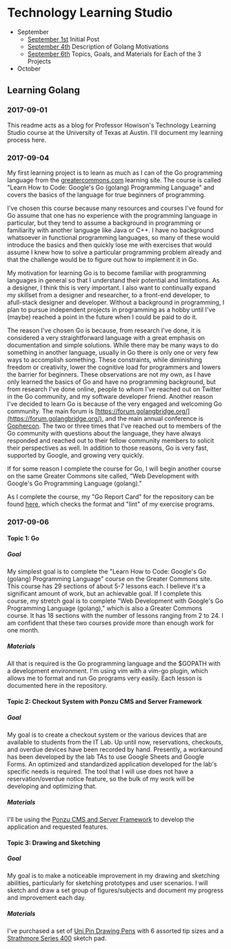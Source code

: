 # Technology Learning Studio

* September
	* [September 1st](#2017-09-01) Initial Post
	* [September 4th](#2017-09-04) Description of Golang Motivations
	* [September 6th](#2017-09-06) Topics, Goals, and Materials for Each of the 3 Projects
* October

## Learning Golang

### 2017-09-01

This readme acts as a blog for Professor Howison's Technology Learning Studio course at the University of Texas at Austin. I'll document my learning process here.

### 2017-09-04

My first learning project is to learn as much as I can of the Go programming language from the [greatercommons.com](greatercommons.com) learning site. The course is called "Learn How to Code: Google's Go (golang) Programming Language" and covers the basics of the language for true beginners of programming.

I've chosen this course because many resources and courses I've found for Go assume that one has no experience with the programming language in particular, but they tend to assume a background in programming or familiarity with another language like Java or C++. I have no background whatsoever in functional programming languages, so many of these would introduce the basics and then quickly lose me with exercises that would assume I knew how to solve a particular programming problem already and that the challenge would be to figure out how to implement it in Go.

My motivation for learning Go is to become familiar with programming languages in general so that I understand their potential and limitations. As a designer, I think this is very important. I also want to continually expand my skillset from a designer and researcher, to a front-end developer, to afull-stack designer and developer. Without a background in programming, I plan to pursue independent projects in programming as a hobby until I've (maybe) reached a point in the future when I could be paid to do it.

The reason I've chosen Go is because, from research I've done, it is considered a very straightforward language with a great emphasis on documentation and simple solutions. While there may be many ways to do something in another language, usually in Go there is only one or very few ways to accomplish something. These constraints, while diminishing freedom or creativity, lower the cognitive load for programmers and lowers the barrier for beginners. These observations are not my own, as I have only learned the basics of Go and have no programming background, but from research I've done online, people to whom I've reached out on Twitter in the Go community, and my software developer friend. Another reason I've decided to learn Go is because of the very engaged and welcoming Go community. The main forum is [https://forum.golangbridge.org/](https://forum.golangbridge.org/), and the main annual conference is [Gophercon](https://www.gophercon.com/). The two or three times that I've reached out to members of the Go community with questions about the language, they have always responded and reached out to their fellow community members to solicit their perspectives as well. In addition to those reasons, Go is very fast, supported by Google, and growing very quickly.

If for some reason I complete the course for Go, I will begin another course on the same Greater Commons site called, "Web Development with Google's Go Programming Language (golang)."

As I complete the course, my "Go Report Card" for the repository can be found [here](https://goreportcard.com/report/github.com/brentbiglin/greater-commons-go), which checks the format and "lint" of my exercise programs.

### 2017-09-06

#### Topic 1: Go

##### Goal

My simplest goal is to complete the "Learn How to Code: Google's Go (golang) Programming Language" course on the Greater Commons site. This course has 29 sections of about 5-7 lessons each. I believe it's a significant amount of work, but an achievable goal. If I complete this course, my stretch goal is to complete "Web Development with Google's Go Programming Language (golang)," which is also a Greater Commons course. It has 18 sections with the number of lessons ranging from 2 to 24. I am confident that these two courses provide more than enough work for one month.

##### Materials

All that is required is the Go programming language and the $GOPATH with a development environment. I'm using vim with a vim-go plugin, which allows me to format and run Go programs very easily. Each lesson is documented here in the repository.

#### Topic 2: Checkout System with Ponzu CMS and Server Framework

##### Goal

My goal is to create a checkout system or the various devices that are available to students from the IT Lab. Up until now, reservations, checkouts, and overdue devices have been recorded by hand. Presently, a workaround has been developed by the lab TAs to use Google Sheets and Google Forms. An optimized and standardized application developed for the lab's specific needs is required. The tool that I will use does not have a reservation/overdue notice feature, so the bulk of my work will be developing and optimizing that.

##### Materials

I'll be using the [Ponzu CMS and Server Framework](https://docs.ponzu-cms.org/) to develop the application and requested features.

#### Topic 3: Drawing and Sketching

##### Goal

My goal is to make a noticeable improvement in my drawing and sketching abilities, particularly for sketching prototypes and user scenarios. I will sketch and draw a set group of figures/subjects and document my progress and improvement each day.

##### Materials

I've purchased a set of [Uni Pin Drawing Pens](https://www.amazon.com/gp/product/B00F38T9C4/) with 6 assorted tip sizes and a [Strathmore Series 400](https://www.amazon.com/gp/product/B0027A39PY) sketch pad.
